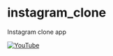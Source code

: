 # instagram_clone
 Instagram clone app

[![YouTube](https://img.youtube.com/vi/prAthfekvGo/0.jpg)](https://www.youtube.com/watch?v=prAthfekvGo)
